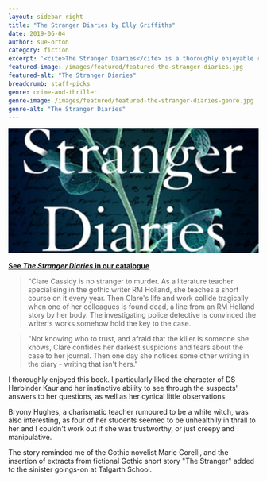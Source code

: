 ```yaml
---
layout: sidebar-right
title: "The Stranger Diaries by Elly Griffiths"
date: 2019-06-04
author: sue-orton
category: fiction
excerpt: '<cite>The Stranger Diaries</cite> is a thoroughly enjoyable read featuring likeable and enigmatic characters and sinister goings-on.'
featured-image: /images/featured/featured-the-stranger-diaries.jpg
featured-alt: "The Stranger Diaries"
breadcrumb: staff-picks
genre: crime-and-thriller
genre-image: /images/featured/featured-the-stranger-diaries-genre.jpg
genre-alt: "The Stranger Diaries"
---
```


![The Stranger Diaries](/images/featured/featured-the-stranger-diaries.jpg)

**[See <cite>The Stranger Diaries</cite> in our catalogue](https://suffolk.spydus.co.uk/cgi-bin/spydus.exe/ENQ/OPAC/BIBENQ?BRN=2533899)**

> "Clare Cassidy is no stranger to murder. As a literature teacher specialising in the gothic writer RM Holland, she teaches a short course on it every year. Then Clare's life and work collide tragically when one of her colleagues is found dead, a line from an RM Holland story by her body. The investigating police detective is convinced the writer's works somehow hold the key to the case.

> "Not knowing who to trust, and afraid that the killer is someone she knows, Clare confides her darkest suspicions and fears about the case to her journal. Then one day she notices some other writing in the diary - writing that isn't hers."

I thoroughly enjoyed this book. I particularly liked the character of DS Harbinder Kaur and her instinctive ability to see through the suspects' answers to her questions, as well as her cynical little observations.

Bryony Hughes, a charismatic teacher rumoured to be a white witch, was also interesting, as four of her students seemed to be unhealthily in thrall to her and I couldn't work out if she was trustworthy, or just creepy and manipulative.

The story reminded me of the Gothic novelist Marie Corelli, and the insertion of extracts from fictional Gothic short story "The Stranger" added to the sinister goings-on at Talgarth School.
